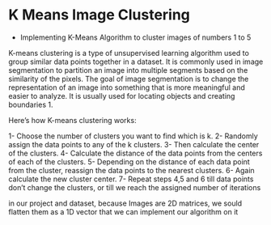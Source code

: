 # K Means Image Clustering
* Implementing K-Means Algorithm to cluster images of numbers 1 to 5

K-means clustering is a type of unsupervised learning algorithm used to group similar data points together in a dataset. It is commonly used in image segmentation to partition an image into multiple segments based on the similarity of the pixels. The goal of image segmentation is to change the representation of an image into something that is more meaningful and easier to analyze. It is usually used for locating objects and creating boundaries 1.

Here’s how K-means clustering works:

1- Choose the number of clusters you want to find which is k.
2- Randomly assign the data points to any of the k clusters.
3- Then calculate the center of the clusters.
4- Calculate the distance of the data points from the centers of each of the clusters.
5- Depending on the distance of each data point from the cluster, reassign the data points to the nearest clusters.
6- Again calculate the new cluster center.
7- Repeat steps 4,5 and 6 till data points don’t change the clusters, or till we reach the assigned number of iterations

in our project and dataset, because Images are 2D matrices, we sould flatten them as a 1D vector that we can implement our algorithm on it
